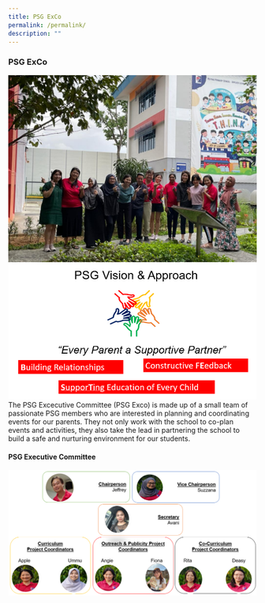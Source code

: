 ```yaml
---
title: PSG ExCo
permalink: /permalink/
description: ""
---
```

### PSG ExCo

![](/images/PSG/psg%20exco%202.jpg)
![](/images/PSG/psg%20vision.png)
The PSG Excecutive Committee (PSG Exco) is made up of a small team of passionate PSG members who are interested in planning and coordinating events for our parents. They not only work with the school to co-plan events and activities, they also take the lead in partnering the school to build a safe and nurturing environment for our students.


#### PSG Executive Committee
![](/images/PSG/screenshot%202023-09-07%20104831.png)